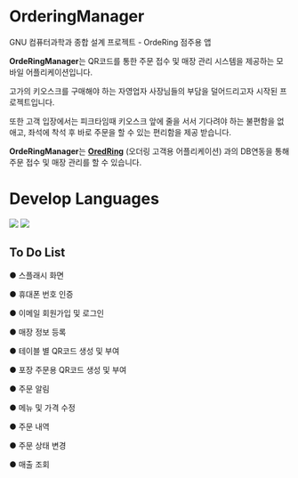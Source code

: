 # **OrderingManager**
GNU 컴퓨터과학과 종합 설계 프로젝트 - OrdeRing 점주용 앱

**OrdeRingManager**는 QR코드를 통한 주문 접수 및 매장 관리 시스템을 제공하는 모바일 어플리케이션입니다.

고가의 키오스크를 구매해야 하는 자영업자 사장님들의 부담을 덜어드리고자 시작된 프로젝트입니다.

또한 고객 입장에서는 피크타임때 키오스크 앞에 줄을 서서 기다려야 하는 불편함을 없애고, 좌석에 착석 후 바로 주문을 할 수 있는 편리함을 제공 받습니다.

**OrdeRingManager**는 [**OredRing**](https://github.com/seunggyu97/Ordering) (오더링 고객용 어플리케이션) 과의 DB연동을 통해 주문 접수 및 매장 관리를 할 수 있습니다.


# Develop Languages
<div>
<img src="https://img.shields.io/badge/JAVA-007396?style=for-the-badge&logo=java&logoColor=white">
<img src = "https://img.shields.io/badge/Kotlin-1071D3?style=for-the-badge&logo=Kotlin&logoColor=#1071D3"/>
</div>

## To Do List
● 스플래시 화면
  
● 휴대폰 번호 인증
  
● 이메일 회원가입 및 로그인
  
● 매장 정보 등록
  
● 테이블 별 QR코드 생성 및 부여

● 포장 주문용 QR코드 생성 및 부여

● 주문 알림

● 메뉴 및 가격 수정

● 주문 내역

● 주문 상태 변경

● 매출 조회

